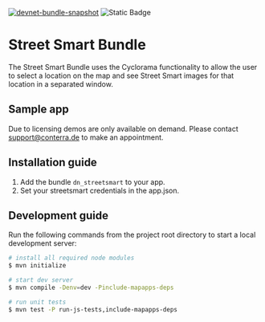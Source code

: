 [![devnet-bundle-snapshot](https://github.com/conterra/mapapps-streetsmart/actions/workflows/devnet-bundle-snapshot.yml/badge.svg)](https://github.com/conterra/mapapps-streetsmart/actions/workflows/devnet-bundle-snapshot.yml)
![Static Badge](https://img.shields.io/badge/tested_for_map.apps-4.19.1-%20?labelColor=%233E464F&color=%232FC050)
# Street Smart Bundle
The Street Smart Bundle uses the Cyclorama functionality to allow the user to select a location on the map and see Street Smart images for that location in a separated window.

## Sample app
Due to licensing demos are only available on demand. Please contact support@conterra.de to make an appointment.

## Installation guide
1. Add the bundle `dn_streetsmart` to your app.
2. Set your streetsmart credentials in the app.json.

## Development guide
Run the following commands from the project root directory to start a local development server:

```bash
# install all required node modules
$ mvn initialize

# start dev server
$ mvn compile -Denv=dev -Pinclude-mapapps-deps

# run unit tests
$ mvn test -P run-js-tests,include-mapapps-deps
```
